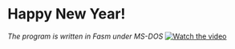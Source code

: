 # Happy New Year!
*The program is written in Fasm under MS-DOS*
[![Watch the video](https://imgur.com/Kh3WJhQ)](https://www.youtube.com/watch?v=MerIzwMy6AI)
